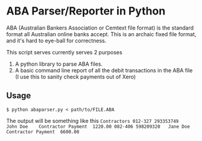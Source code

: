 # ABA Parser/Reporter in Python #

ABA (Australian Bankers Association or Cemtext file format) is the standard format all Australian online banks accept. This is an archaic fixed file format, and it's hard to eye-ball for correctness.

This script serves currently serves 2 purposes

 1. A python library to parse ABA files.
 2. A basic command line report of all the debit transactions in the ABA file (I use this to sanity check payments out of Xero)

## Usage ##
`
$ python abaparser.py < path/to/FILE.ABA
`

The output will be something like this
`
Contractors
012-327	293353749	John Doe	Contractor Payment	1220.00
082-406	598209320	Jane Doe	Contractor Payment	6600.00
`
